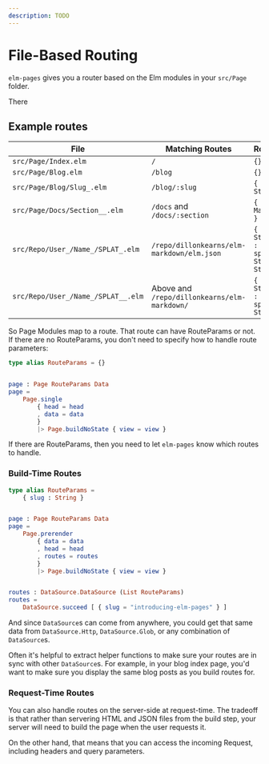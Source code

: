 ```yaml
---
description: TODO
---
```


# File-Based Routing

`elm-pages` gives you a router based on the Elm modules in your `src/Page` folder.

There

## Example routes

| File                               | Matching Routes                              | RouteParams                                                         |
| ---------------------------------- | -------------------------------------------- | ------------------------------------------------------------------- |
| `src/Page/Index.elm`               | `/`                                          | `{}`                                                                |
| `src/Page/Blog.elm`                | `/blog`                                      | `{}`                                                                |
| `src/Page/Blog/Slug_.elm`          | `/blog/:slug`                                | `{ slug : String }`                                                 |
| `src/Page/Docs/Section__.elm`      | `/docs` and `/docs/:section`                 | `{ section : Maybe String }`                                        |
| `src/Repo/User_/Name_/SPLAT_.elm`  | `/repo/dillonkearns/elm-markdown/elm.json`   | `{ user : String, name : String, splat : ( String, List String ) }` |
| `src/Repo/User_/Name_/SPLAT__.elm` | Above and `/repo/dillonkearns/elm-markdown/` | `{ user : String, name : String, splat : List String }`             |

So Page Modules map to a route. That route can have RouteParams or not. If there are no RouteParams, you don't need to specify how to handle route parameters:

```elm
type alias RouteParams = {}


page : Page RouteParams Data
page =
    Page.single
        { head = head
        , data = data
        }
        |> Page.buildNoState { view = view }
```

If there are RouteParams, then you need to let `elm-pages` know which routes to handle.

### Build-Time Routes

```elm
type alias RouteParams =
    { slug : String }


page : Page RouteParams Data
page =
    Page.prerender
        { data = data
        , head = head
        , routes = routes
        }
        |> Page.buildNoState { view = view }


routes : DataSource.DataSource (List RouteParams)
routes =
    DataSource.succeed [ { slug = "introducing-elm-pages" } ]
```

And since `DataSource`s can come from anywhere, you could get that same data from `DataSource.Http`, `DataSource.Glob`, or any combination of `DataSource`s.

Often it's helpful to extract helper functions to make sure your routes are in sync with other `DataSource`s. For example, in your blog index page, you'd want to make sure
you display the same blog posts as you build routes for.

### Request-Time Routes

You can also handle routes on the server-side at request-time. The tradeoff is that rather than servering HTML and JSON files from the build step, your server will need to
build the page when the user requests it.

On the other hand, that means that you can access the incoming Request, including headers and query parameters.

